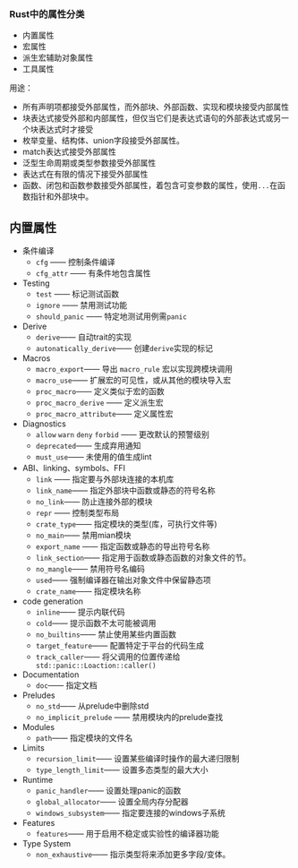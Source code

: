 ### Rust中的属性分类

- 内置属性
- 宏属性
- 派生宏辅助对象属性
- 工具属性

用途：

- 所有声明项都接受外部属性，而外部块、外部函数、实现和模块接受内部属性
- 块表达式接受外部和内部属性，但仅当它们是表达式语句的外部表达式或另一个块表达式时才接受
- 枚举变量、结构体、union字段接受外部属性。
- match表达式接受外部属性
- 泛型生命周期或类型参数接受外部属性
- 表达式在有限的情况下接受外部属性
- 函数、闭包和函数参数接受外部属性，着包含可变参数的属性，使用`...`在函数指针和外部块中。

 

## 内置属性

- 条件编译
  - `cfg` —— 控制条件编译
  - `cfg_attr` —— 有条件地包含属性
- Testing
  - `test` —— 标记测试函数
  - `ignore` —— 禁用测试功能
  - `should_panic` ——  特定地测试用例需`panic`
- Derive
  - `derive`——  自动trait的实现
  - `autonatically_derive`——  创建`derive`实现的标记
- Macros
  - `macro_export`——  导出 `macro_rule` 宏以实现跨模块调用
  - `macro_use`——  扩展宏的可见性，或从其他的模块导入宏
  - `proc_macro`——  定义类似于宏的函数
  - `proc_macro_derive` ——  定义派生宏
  - `proc_macro_attribute`——  定义属性宏
- Diagnostics
  - `allow` `warn` `deny` `forbid` ——  更改默认的预警级别
  - `deprecated`——  生成弃用通知
  - `must_use`——  未使用的值生成lint
- ABI、linking、symbols、FFI
  - `link`  ——  指定要与外部块连接的本机库
  - `link_name`—— 指定外部块中函数或静态的符号名称
  - `no_link`——  防止连接外部的模块
  - `repr` ——   控制类型布局
  - `crate_type`—— 指定模块的类型(库，可执行文件等)
  - `no_main`—— 禁用mian模块
  - `export_name` ——  指定函数或静态的导出符号名称
  - `link_section`——   指定用于函数或静态函数的对象文件的节。
  - `no_mangle`—— 禁用符号名编码
  - `used`——  强制编译器在输出对象文件中保留静态项
  - `crate_name`——  指定模块名称
- code generation
  - `inline`—— 提示内联代码
  - `cold`—— 提示函数不太可能被调用
  - `no_builtins`——  禁止使用某些内置函数
  - `target_feature`——  配置特定于平台的代码生成
  - `track_caller`—— 将父调用的位置传递给` std::panic::Loaction::caller()`
- Documentation
  - `doc`—— 指定文档
- Preludes
  - `no_std`——  从prelude中删除std
  - `no_implicit_prelude` —— 禁用模块内的prelude查找
- Modules
  - `path`——  指定模块的文件名
- Limits
  - `recursion_limit`——  设置某些编译时操作的最大递归限制
  - `type_length_limit`——  设置多态类型的最大大小
- Runtime
  - `panic_handler`——  设置处理panic的函数
  - `global_allocator`——  设置全局内存分配器
  - `windows_subsystem`——  指定要连接的windows子系统 
- Features
  - `features`—— 用于启用不稳定或实验性的编译器功能
- Type System
  - `non_exhaustive`—— 指示类型将来添加更多字段/变体。